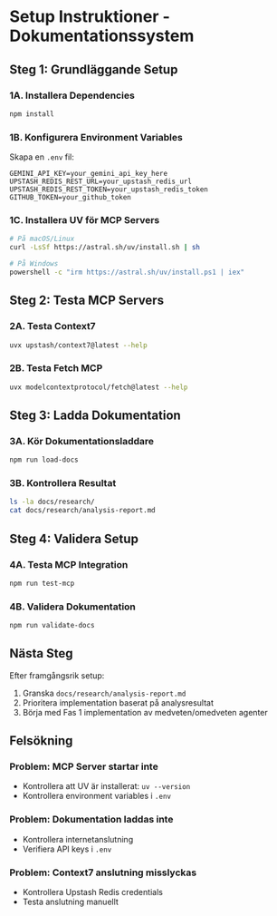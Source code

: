 # Setup Instruktioner - Dokumentationssystem

## Steg 1: Grundläggande Setup

### 1A. Installera Dependencies
```bash
npm install
```

### 1B. Konfigurera Environment Variables
Skapa en `.env` fil:
```
GEMINI_API_KEY=your_gemini_api_key_here
UPSTASH_REDIS_REST_URL=your_upstash_redis_url
UPSTASH_REDIS_REST_TOKEN=your_upstash_redis_token
GITHUB_TOKEN=your_github_token
```

### 1C. Installera UV för MCP Servers
```bash
# På macOS/Linux
curl -LsSf https://astral.sh/uv/install.sh | sh

# På Windows
powershell -c "irm https://astral.sh/uv/install.ps1 | iex"
```

## Steg 2: Testa MCP Servers

### 2A. Testa Context7
```bash
uvx upstash/context7@latest --help
```

### 2B. Testa Fetch MCP
```bash
uvx modelcontextprotocol/fetch@latest --help
```

## Steg 3: Ladda Dokumentation

### 3A. Kör Dokumentationsladdare
```bash
npm run load-docs
```

### 3B. Kontrollera Resultat
```bash
ls -la docs/research/
cat docs/research/analysis-report.md
```

## Steg 4: Validera Setup

### 4A. Testa MCP Integration
```bash
npm run test-mcp
```

### 4B. Validera Dokumentation
```bash
npm run validate-docs
```

## Nästa Steg

Efter framgångsrik setup:
1. Granska `docs/research/analysis-report.md`
2. Prioritera implementation baserat på analysresultat
3. Börja med Fas 1 implementation av medveten/omedveten agenter

## Felsökning

### Problem: MCP Server startar inte
- Kontrollera att UV är installerat: `uv --version`
- Kontrollera environment variables i `.env`

### Problem: Dokumentation laddas inte
- Kontrollera internetanslutning
- Verifiera API keys i `.env`

### Problem: Context7 anslutning misslyckas
- Kontrollera Upstash Redis credentials
- Testa anslutning manuellt
